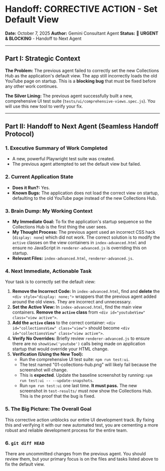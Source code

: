 # Handoff: CORRECTIVE ACTION - Set Default View

**Date:** October 7, 2025
**Author:** Gemini Consultant Agent
**Status:** 🔴 **URGENT & BLOCKING** - Handoff to Next Agent

---

## Part I: Strategic Context

**The Problem:** The previous agent failed to correctly set the new Collections Hub as the application's default view. The app still incorrectly loads the old YouTube page on startup. This is a **blocking bug** that must be fixed before any other work continues.

**The Silver Lining:** The previous agent successfully built a new, comprehensive UI test suite (`tests/ui/comprehensive-views.spec.js`). You will use this new tool to verify your fix.

---

## Part II: Handoff to Next Agent (Seamless Handoff Protocol)

### 1. Executive Summary of Work Completed

-   A new, powerful Playwright test suite was created.
-   The previous agent attempted to set the default view but failed.

### 2. Current Application State

-   **Does it Run?:** Yes.
-   **Known Bugs:** The application does not load the correct view on startup, defaulting to the old YouTube page instead of the new Collections Hub.

### 3. Brain Dump: My Working Context

-   **My Immediate Goal:** To fix the application's startup sequence so the Collections Hub is the first thing the user sees.
-   **My Thought Process:** The previous agent used an incorrect CSS hack (`display: none`) which did not work. The correct solution is to modify the `active` classes on the view containers in `index-advanced.html` and ensure no JavaScript in `renderer-advanced.js` is overriding this on startup.
-   **Relevant Files:** `index-advanced.html`, `renderer-advanced.js`.

### 4. Next Immediate, Actionable Task

Your task is to correctly set the default view:

1.  **Remove the Incorrect Code:** In `index-advanced.html`, find and **delete** the `<div style="display: none;">` wrappers that the previous agent added around the old views. They are incorrect and unnecessary.
2.  **Set the Active View:** In `index-advanced.html`, find the main view containers. **Remove the `active` class** from `<div id="youtubeView" class="view active">`.
3.  **Add the `active` class** to the correct container: `<div id="collectionsView" class="view">` should become `<div id="collectionsView" class="view active">`.
4.  **Verify No Overrides:** Briefly review `renderer-advanced.js` to ensure there are no `showView('youtube')` calls being made on application startup that would override your HTML change.
5.  **Verification (Using the New Tool):**
    -   Run the comprehensive UI test suite: `npm run test:ui`.
    -   The test named "01-collections-hub.png" will likely fail because the screenshot will change.
    -   This is **expected**. Update the baseline screenshot by running: `npm run test:ui -- --update-snapshots`.
    -   Run `npm run test:ui` one last time. **It must pass.** The new screenshot in `test-results/` must now show the Collections Hub. This is the proof that the bug is fixed.

### 5. The Big Picture: The Overall Goal

This corrective action unblocks our entire UI development track. By fixing this and verifying it with our new automated test, you are cementing a more robust and reliable development process for the entire team.

### 6. `git diff HEAD`

There are uncommitted changes from the previous agent. You should review them, but your primary focus is on the files and tasks listed above to fix the default view.
